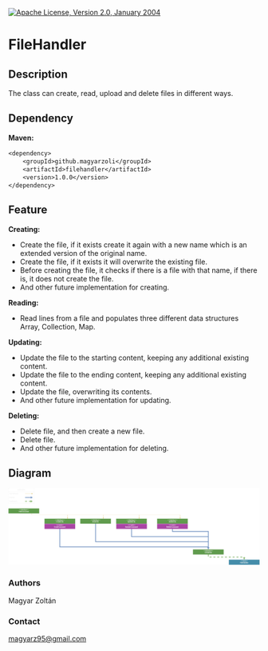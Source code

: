 [![Apache License, Version 2.0, January 2004](https://img.shields.io/github/license/apache/maven.svg?label=License)][license]

# FileHandler

## Description
The class can create, read, upload and delete files in different ways.

## Dependency
**Maven:**
```xlm
<dependency>
    <groupId>github.magyarzoli</groupId>
    <artifactId>filehandler</artifactId>
    <version>1.0.0</version>
</dependency>
```

## Feature
**Creating:**
- Create the file, if it exists create it again with a new name which is an extended version of the original name.
- Create the file, if it exists it will overwrite the existing file.
- Before creating the file, it checks if there is a file with that name, if there is, it does not create the file.
- And other future implementation for creating.

**Reading:**
- Read lines from a file and populates three different data structures Array, Collection, Map.

**Updating:**
- Update the file to the starting content, keeping any additional existing content.
- Update the file to the ending content, keeping any additional existing content.
- Update the file, overwriting its contents.
- And other future implementation for updating.

**Deleting:**
- Delete file, and then create a new file.
- Delete file.
- And other future implementation for deleting.

## Diagram
![alt text](./src/main/resources/diagram/File%20Handler%20Diagram.drawio.png)

### Authors
Magyar Zoltán

### Contact
magyarz95@gmail.com

[license]: https://www.apache.org/licenses/LICENSE-2.0